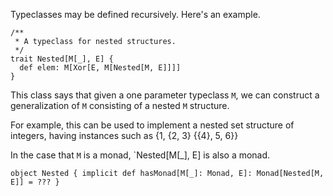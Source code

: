 Typeclasses may be defined recursively. Here's an example.

```tut
/**
 * A typeclass for nested structures.
 */
trait Nested[M[_], E] {
  def elem: M[Xor[E, M[Nested[M, E]]]]
}
```
This class says that given a one parameter typeclass `M`, we can 
construct a generalization of `M` consisting of a nested `M` structure.

For example, this can be used to implement a nested set structure of 
integers, having instances such as
{1, {2, 3} {{4}, 5, 6}}

In the case that `M` is a monad, `Nested[M[_], E] is also a monad.

```tut
object Nested { implicit def hasMonad[M[_]: Monad, E]: Monad[Nested[M, E]] = ??? }
```
